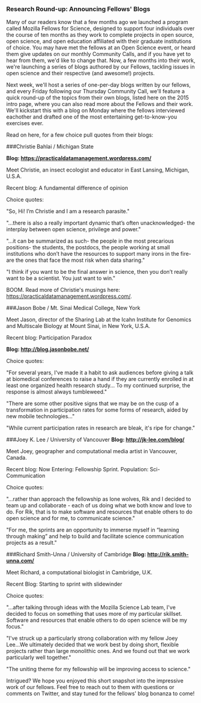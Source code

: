 ### Research Round-up: Announcing Fellows' Blogs


Many of our readers know that a few months ago we launched a program called Mozilla Fellows for Science, designed to support four individuals over the course of ten months as they work to complete projects in open source, open science, and open education affiliated with their graduate institutions of choice. You may have met the fellows at an Open Science event, or heard them give updates on our monthly Community Calls, and if you have yet to hear from them, we'd like to change that. Now, a few months into their work, we're launching a series of blogs authored by our Fellows, tackling issues in open science and their respective (and awesome!) projects. 

Next week, we'll host a series of one-per-day blogs written by our fellows, and every Friday following our Thursday Community Call, we'll feature a quick round-up of the topics from their own blogs, listed here on the 2015 intro page, where you can also read more about the Fellows and their work. We'll kickstart this with a blog on Monday where the fellows interviewed eachother and drafted one of the most entertaining get-to-know-you exercises ever.

Read on here, for a few choice pull quotes from their blogs:

###Christie Bahlai / Michigan State

**Blog: https://practicaldatamanagement.wordpress.com/**

Meet Christie, an insect ecologist and educator in East Lansing, Michigan, U.S.A.

Recent blog: A fundamental difference of opinion

Choice quotes:

"So, Hi! I’m Christie and I am a research parasite."

"...there is also a really important dynamic that’s often unacknowledged- the interplay between open science, privilege and power."

"...it can be summarized as such- the people in the most precarious positions- the students, the postdocs, the people working at small institutions who don’t have the resources to support many irons in the fire- are the ones that face the most risk when data sharing."

"I think if you want to be the final answer in science, then you don’t really want to be a scientist. You just want to win."

BOOM. Read more of Christie's musings here: https://practicaldatamanagement.wordpress.com/.

###Jason Bobe / Mt. Sinai Medical College, New York

Meet Jason, director of the Sharing Lab at the Icahn Institute for Genomics and Multiscale Biology at Mount Sinai, in New York, U.S.A.

Recent blog: Participation Paradox

**Blog: http://blog.jasonbobe.net/**

Choice quotes:

"For several years, I've made it a habit to ask audiences before giving a talk at biomedical conferences to raise a hand if they are currently enrolled in at least one organized health research study... To my continued surprise, the response is almost always tumbleweed."

"There are some other positive signs that we may be on the cusp of a transformation in participation rates for some forms of research, aided by new mobile technologies..."

"While current participation rates in research are bleak, it's ripe for change."

###Joey K. Lee / University of Vancouver
**Blog: http://jk-lee.com/blog/**

Meet Joey, geographer and computational media artist in Vancouver, Canada.

Recent blog: Now Entering: Fellowship Sprint. Population: Sci-Communication

Choice quotes:

"...rather than approach the fellowship as lone wolves, Rik and I decided to team up and collaborate - each of us doing what we both know and love to do. For Rik, that is to make software and resources that enable others to do open science and for me, to communicate science."

"For me, the sprints are an opportunity to immerse myself in “learning through making” and help to build and facilitate science communication projects as a result."


###Richard Smith-Unna / University of Cambridge
**Blog: http://rik.smith-unna.com/**

Meet Richard, a computational biologist in Cambridge, U.K.

Recent Blog: Starting to sprint with slidewinder

Choice quotes:

"...after talking through ideas with the Mozilla Science Lab team, I've decided to focus on something that uses more of my particular skillset. Software and resources that enable others to do open science will be my focus."

"I've struck up a particularly strong collaboration with my fellow Joey Lee...We ultimately decided that we work best by doing short, flexible projects rather than large monolithic ones. And we found out that we work particularly well together."

"The uniting theme for my fellowship will be improving access to science."


Intrigued? We hope you enjoyed this short snapshot into the impressive work of our fellows. Feel free to reach out to them with questions or comments on Twitter, and stay tuned for the fellows' blog bonanza to come!

